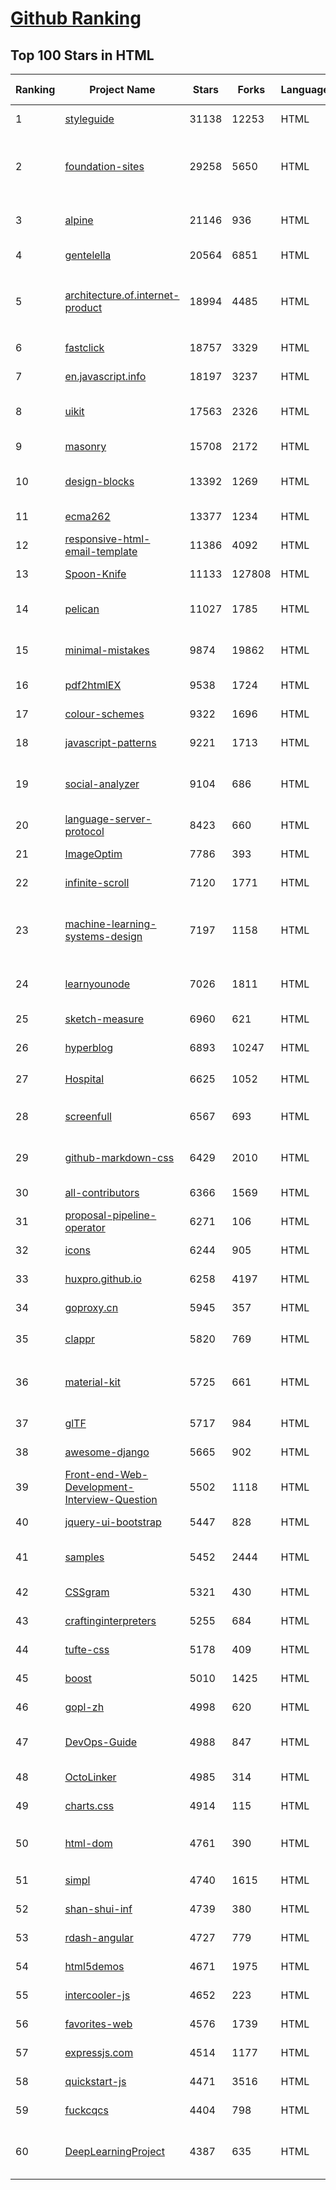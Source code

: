 [Github Ranking](../README.md)
==========

## Top 100 Stars in HTML

| Ranking | Project Name | Stars | Forks | Language | Open Issues | Description | Last Commit |
| ------- | ------------ | ----- | ----- | -------- | ----------- | ----------- | ----------- |
| 1 | [styleguide](https://github.com/google/styleguide) | 31138 | 12253 | HTML | 186 | Style guides for Google-originated open-source projects | 2022-07-06T21:16:45Z |
| 2 | [foundation-sites](https://github.com/foundation/foundation-sites) | 29258 | 5650 | HTML | 19 | The most advanced responsive front-end framework in the world. Quickly create prototypes and production code for sites that work on any kind of device. | 2022-07-12T19:58:31Z |
| 3 | [alpine](https://github.com/alpinejs/alpine) | 21146 | 936 | HTML | 14 | A rugged, minimal framework for composing JavaScript behavior in your markup.  | 2022-07-16T22:43:41Z |
| 4 | [gentelella](https://github.com/ColorlibHQ/gentelella) | 20564 | 6851 | HTML | 30 | Free Bootstrap 4 Admin Dashboard Template | 2022-03-14T03:31:22Z |
| 5 | [architecture.of.internet-product](https://github.com/davideuler/architecture.of.internet-product) | 18994 | 4485 | HTML | 8 | 互联网公司技术架构，微信/淘宝/微博/腾讯/阿里/美团点评/百度/Google/Facebook/Amazon/eBay的架构，欢迎PR补充 | 2021-12-05T04:53:06Z |
| 6 | [fastclick](https://github.com/ftlabs/fastclick) | 18757 | 3329 | HTML | 212 | Polyfill to remove click delays on browsers with touch UIs | 2021-08-13T16:01:47Z |
| 7 | [en.javascript.info](https://github.com/javascript-tutorial/en.javascript.info) | 18197 | 3237 | HTML | 72 | Modern JavaScript Tutorial  | 2022-07-16T19:21:33Z |
| 8 | [uikit](https://github.com/uikit/uikit) | 17563 | 2326 | HTML | 648 | A lightweight and modular front-end framework for developing fast and powerful web interfaces | 2022-07-15T12:31:53Z |
| 9 | [masonry](https://github.com/desandro/masonry) | 15708 | 2172 | HTML | 56 | :love_hotel: Cascading grid layout plugin | 2021-10-03T09:17:12Z |
| 10 | [design-blocks](https://github.com/froala/design-blocks) | 13392 | 1269 | HTML | 25 | A set of 170+ Bootstrap based design blocks ready to be used to create clean modern websites. | 2022-06-22T05:08:03Z |
| 11 | [ecma262](https://github.com/tc39/ecma262) | 13377 | 1234 | HTML | 286 | Status, process, and documents for ECMA-262 | 2022-07-15T19:31:04Z |
| 12 | [responsive-html-email-template](https://github.com/leemunroe/responsive-html-email-template) | 11386 | 4092 | HTML | 3 | A free simple responsive HTML email template | 2022-07-15T20:36:08Z |
| 13 | [Spoon-Knife](https://github.com/octocat/Spoon-Knife) | 11133 | 127808 | HTML | 1449 | This repo is for demonstration purposes only. | 2022-07-16T16:56:14Z |
| 14 | [pelican](https://github.com/getpelican/pelican) | 11027 | 1785 | HTML | 53 | Static site generator that supports Markdown and reST syntax. Powered by Python. | 2022-07-11T17:54:13Z |
| 15 | [minimal-mistakes](https://github.com/mmistakes/minimal-mistakes) | 9874 | 19862 | HTML | 8 | :triangular_ruler: Jekyll theme for building a personal site, blog, project documentation, or portfolio. | 2022-07-16T09:31:29Z |
| 16 | [pdf2htmlEX](https://github.com/coolwanglu/pdf2htmlEX) | 9538 | 1724 | HTML | 231 | Convert PDF to HTML without losing text or format. | 2019-08-16T18:39:59Z |
| 17 | [colour-schemes](https://github.com/daylerees/colour-schemes) | 9322 | 1696 | HTML | 54 | Colour schemes for a variety of editors created by Dayle Rees. | 2020-11-11T18:28:33Z |
| 18 | [javascript-patterns](https://github.com/shichuan/javascript-patterns) | 9221 | 1713 | HTML | 15 | JavaScript Patterns | 2020-10-02T05:20:06Z |
| 19 | [social-analyzer](https://github.com/qeeqbox/social-analyzer) | 9104 | 686 | HTML | 0 | API, CLI, and Web App for analyzing and finding a person's profile in 1000 social media \ websites | 2022-06-29T19:09:43Z |
| 20 | [language-server-protocol](https://github.com/microsoft/language-server-protocol) | 8423 | 660 | HTML | 169 | Defines a common protocol for language servers. | 2022-07-07T06:50:08Z |
| 21 | [ImageOptim](https://github.com/ImageOptim/ImageOptim) | 7786 | 393 | HTML | 157 | GUI image optimizer for Mac | 2022-03-25T09:59:14Z |
| 22 | [infinite-scroll](https://github.com/metafizzy/infinite-scroll) | 7120 | 1771 | HTML | 39 | 📜 Automatically add next page | 2022-02-24T06:33:26Z |
| 23 | [machine-learning-systems-design](https://github.com/chiphuyen/machine-learning-systems-design) | 7197 | 1158 | HTML | 7 | A booklet on machine learning systems design with exercises. NOT the repo for the book "Designing Machine Learning Systems" | 2022-06-22T21:53:50Z |
| 24 | [learnyounode](https://github.com/workshopper/learnyounode) | 7026 | 1811 | HTML | 103 | Learn You The Node.js For Much Win! An intro to Node.js via a set of self-guided workshops. | 2021-12-04T20:27:04Z |
| 25 | [sketch-measure](https://github.com/utom/sketch-measure) | 6960 | 621 | HTML | 399 | Make it a fun to create spec for developers and teammates | 2021-02-17T02:24:57Z |
| 26 | [hyperblog](https://github.com/freddier/hyperblog) | 6893 | 10247 | HTML | 4 | Un blog increíble para el curso de Git y Github de Platzi | 2022-07-17T00:41:27Z |
| 27 | [Hospital](https://github.com/open-power-workgroup/Hospital) | 6625 | 1052 | HTML | 44 | OpenPower工作组收集汇总的医院开放数据 | 2020-10-27T03:02:37Z |
| 28 | [screenfull](https://github.com/sindresorhus/screenfull) | 6567 | 693 | HTML | 11 | Simple wrapper for cross-browser usage of the JavaScript Fullscreen API | 2022-07-08T13:02:03Z |
| 29 | [github-markdown-css](https://github.com/sindresorhus/github-markdown-css) | 6429 | 2010 | HTML | 7 | The minimal amount of CSS to replicate the GitHub Markdown style | 2022-07-08T11:32:58Z |
| 30 | [all-contributors](https://github.com/all-contributors/all-contributors) | 6366 | 1569 | HTML | 75 | ✨ Recognize all contributors, not just the ones who push code ✨ | 2022-06-23T20:43:47Z |
| 31 | [proposal-pipeline-operator](https://github.com/tc39/proposal-pipeline-operator) | 6271 | 106 | HTML | 22 | A proposal for adding a useful pipe operator to JavaScript. | 2022-04-01T23:44:38Z |
| 32 | [icons](https://github.com/twbs/icons) | 6244 | 905 | HTML | 217 | Official open source SVG icon library for Bootstrap. | 2022-07-17T00:06:03Z |
| 33 | [huxpro.github.io](https://github.com/Huxpro/huxpro.github.io) | 6258 | 4197 | HTML | 102 | My Blog / Jekyll Themes / PWA | 2022-06-22T16:42:31Z |
| 34 | [goproxy.cn](https://github.com/goproxy/goproxy.cn) | 5945 | 357 | HTML | 3 | The most trusted Go module proxy in China. | 2022-03-16T06:02:42Z |
| 35 | [clappr](https://github.com/clappr/clappr) | 5820 | 769 | HTML | 48 | :clapper: An extensible media player for the web. | 2022-05-22T13:17:06Z |
| 36 | [material-kit](https://github.com/creativetimofficial/material-kit) | 5725 | 661 | HTML | 17 |  Free and Open Source UI Kit for Bootstrap 5, React, Vue.js, React Native and Sketch based on Google's Material Design | 2022-06-23T14:01:29Z |
| 37 | [glTF](https://github.com/KhronosGroup/glTF) | 5717 | 984 | HTML | 135 | glTF – Runtime 3D Asset Delivery | 2022-07-12T14:01:11Z |
| 38 | [awesome-django](https://github.com/wsvincent/awesome-django) | 5665 | 902 | HTML | 0 | A curated list of awesome things related to Django | 2022-07-12T18:51:26Z |
| 39 | [Front-end-Web-Development-Interview-Question](https://github.com/paddingme/Front-end-Web-Development-Interview-Question) | 5502 | 1118 | HTML | 9 | 前端开发面试题大收集，前端面试集锦 :heart: :gift_heart: :cupid: | 2021-10-13T07:10:48Z |
| 40 | [jquery-ui-bootstrap](https://github.com/jquery-ui-bootstrap/jquery-ui-bootstrap) | 5447 | 828 | HTML | 42 | A jQuery UI theme based on Twitter Bootstrap | 2018-06-18T08:06:30Z |
| 41 | [samples](https://github.com/GoogleChrome/samples) | 5452 | 2444 | HTML | 91 | A repo containing samples tied to new functionality in each release of Google Chrome. | 2022-06-08T10:12:37Z |
| 42 | [CSSgram](https://github.com/una/CSSgram) | 5321 | 430 | HTML | 33 | CSS library for Instagram filters | 2021-08-01T08:43:49Z |
| 43 | [craftinginterpreters](https://github.com/munificent/craftinginterpreters) | 5255 | 684 | HTML | 54 | Repository for the book "Crafting Interpreters" | 2022-07-16T16:18:10Z |
| 44 | [tufte-css](https://github.com/edwardtufte/tufte-css) | 5178 | 409 | HTML | 10 | Style your webpage like Edward Tufte’s handouts. | 2021-09-19T22:02:49Z |
| 45 | [boost](https://github.com/boostorg/boost) | 5010 | 1425 | HTML | 70 | Super-project for modularized Boost | 2022-07-17T01:00:03Z |
| 46 | [gopl-zh](https://github.com/golang-china/gopl-zh) | 4998 | 620 | HTML | 13 | :books: Go语言圣经中文版 | 2022-07-13T16:01:40Z |
| 47 | [DevOps-Guide](https://github.com/Tikam02/DevOps-Guide) | 4988 | 847 | HTML | 2 |  DevOps Guide - Development to Production all configurations with basic notes to debug efficiently. | 2022-07-15T18:37:55Z |
| 48 | [OctoLinker](https://github.com/OctoLinker/OctoLinker) | 4985 | 314 | HTML | 40 | OctoLinker — Links together, what belongs together | 2022-07-16T03:51:11Z |
| 49 | [charts.css](https://github.com/ChartsCSS/charts.css) | 4914 | 115 | HTML | 14 | Open source CSS framework for data visualization. | 2022-05-30T16:15:25Z |
| 50 | [html-dom](https://github.com/1milligram/html-dom) | 4761 | 390 | HTML | 25 | Common tasks of managing HTML DOM with vanilla JavaScript. Give me 1 ⭐if it’s useful. | 2022-07-07T06:41:22Z |
| 51 | [simpl](https://github.com/samdutton/simpl) | 4740 | 1615 | HTML | 10 | Simplest possible examples of HTML, CSS and Javascript: | 2022-06-30T16:11:24Z |
| 52 | [shan-shui-inf](https://github.com/LingDong-/shan-shui-inf) | 4739 | 380 | HTML | 10 | Procedurally generated Chinese landscape painting. | 2018-12-11T00:19:08Z |
| 53 | [rdash-angular](https://github.com/invertase/rdash-angular) | 4727 | 779 | HTML | 0 | AngularJS implementation of the RDash admin dashboard theme | 2018-12-28T08:37:06Z |
| 54 | [html5demos](https://github.com/remy/html5demos) | 4671 | 1975 | HTML | 0 | Collection of hacks and demos showing capability of HTML5 apps | 2020-05-23T09:02:08Z |
| 55 | [intercooler-js](https://github.com/bigskysoftware/intercooler-js) | 4652 | 223 | HTML | 6 | Making AJAX as easy as anchor tags | 2022-06-07T21:22:12Z |
| 56 | [favorites-web](https://github.com/cloudfavorites/favorites-web) | 4576 | 1739 | HTML | 6 | 云收藏 Spring Boot 2.X 开源项目 | 2022-02-26T02:09:57Z |
| 57 | [expressjs.com](https://github.com/expressjs/expressjs.com) | 4514 | 1177 | HTML | 49 | None | 2022-07-09T22:33:20Z |
| 58 | [quickstart-js](https://github.com/firebase/quickstart-js) | 4471 | 3516 | HTML | 59 | Firebase Quickstart Samples for Web | 2022-07-17T01:16:14Z |
| 59 | [fuckcqcs](https://github.com/fuckcqcs/fuckcqcs) | 4404 | 798 | HTML | 2 | 14小时 | 2018-07-27T11:33:38Z |
| 60 | [DeepLearningProject](https://github.com/Spandan-Madan/DeepLearningProject) | 4387 | 635 | HTML | 5 | An in-depth machine learning tutorial introducing readers to a whole machine learning pipeline from scratch. | 2020-09-27T01:40:21Z |

